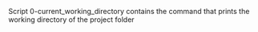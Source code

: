 Script 0-current_working_directory contains the command that prints the working directory of the project folder
